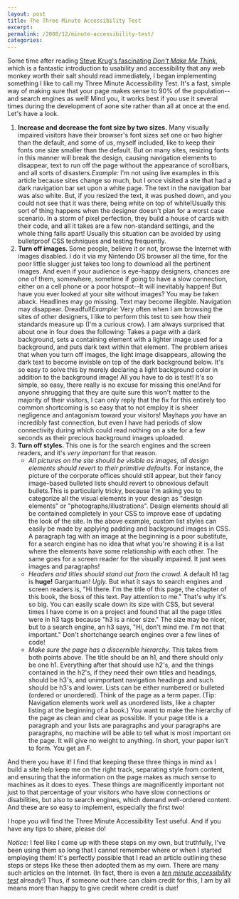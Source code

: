 ```yaml
---
layout: post
title: The Three Minute Accessibility Test
excerpt: 
permalink: /2008/12/minute-accessibility-test/
categories: 
---
```

Some time after reading <a href="http://www.amazon.com/gp/product/0321344758?ie=UTF8&amp;tag=mangapunk-20&amp;linkCode=as2&amp;camp=1789&amp;creative=390957&amp;creativeASIN=0321344758">Steve Krug's fascinating <em>Don't Make Me Think</em></a>, which is a fantastic introduction to usability and accessibility that any web monkey worth their salt should read immediately, I began implementing something I like to call my Three Minute Accessibility Test. It's a fast, simple way of making sure that your page makes sense to 90% of the population--and search engines as well! Mind you, it works best if you use it several times during the development of aone site rather than all at once at the end. Let's have a look.
<ol>
  <li><strong>Increase and decrease the font size by two sizes.</strong> Many visually impaired visitors have their browser's font sizes set one or two higher than the default, and some of us, myself included, like to keep their fonts one size smaller than the default. But on many sites, resizing fonts in this manner will break the design, causing navigation elements to disappear, text to run off the page without the appearance of scrollbars, and all sorts of disasters.<em>Example:</em> I'm not using live examples in this article because sites change so much, but I once visited a site that had a dark navigation bar set upon a white page. The text in the navigation bar was also white. But, if you resized the text, it was pushed down, and you could not see that it was there, being white on top of white!Usually this sort of thing happens when the designer doesn't plan for a worst case scenario. In a storm of pixel perfection, they build a house of cards with their code, and all it takes are a few non-standard settings, and the whole thing falls apart! Usually this situation can be avoided by using bulletproof CSS techniques and testing frequently.</li>
  <li><strong>Turn off images. </strong>Some people, believe it or not, browse the Internet with images disabled. I do it via my Nintendo DS browser all the time, for the poor little slugger just takes too long to download all the pertinent images. And even if your audience is eye-happy designers, chances are one of them, somewhere, sometime if going to have a slow connection, either on a cell phone or a poor hotspot--It will inevitably happen! But have you ever looked at your site without images? You may be taken aback. Headlines may go missing. Text may become illegible. Navigation may disappear. Dreadful!<em>Example:</em> Very often when I am browsing the sites of other designers, I like to perform this test to see how their standards measure up (I'm a curious crow). I am always surprised that about one in four does the following: Takes a page with a dark background, sets a containing element with a lighter image used for a background, and puts dark text within that element. The problem arises that when you turn off images, the light image disappears, allowing the dark text to become invisble on top of the dark background below. It's so easy to solve this by merely declaring a light background color in addition to the background image! All you have to do is test! It's so simple, so easy, there really is no excuse for missing this one!And for anyone shrugging that they are quite sure this won't matter to the majority of their visitors, I can only reply that the fix for this entirely too common shortcoming is so easy that to not employ it is sheer negligence and antagonism toward your visitors! Mayhaps <em>you</em> have an incredibly fast connection, but even I have had periods of slow connectivity during which  could read nothing on a site for a few seconds as their precious background images uploaded.</li>
  <li><strong>Turn off styles. </strong>This one is for the search engines and the screen readers, and it's <em>very important</em> for that reason.
<ul>
  <li><em>All pictures on the site should be visible as images, all design elements should revert to their primitive defaults.</em> For instance, the picture of the corporate offices should still appear, but their fancy image-based bulleted lists should revert to obnoxious default bullets.This is particularly tricky, because I'm asking you to categorize all the visual elements in your design as "design elements" or "photographs/illustrations". Design elements should all be contained completely in your CSS to improve ease of updating the look of the site. In the above example, custom list styles can easily be made by applying padding and background images in CSS. A paragraph tag with an image at the beginning is a poor substitute, for a search engine has no idea that what you're showing it is a list where the elements have some relationship with each other. The same goes for a screen reader for the visually impaired. It just sees images and paragraphs!</li>
  <li><em>Headers and titles should stand out from the crowd.</em> A default h1 tag is <strong>huge!</strong> Gargantuan! <em>Ugly.</em> But what it says to search engines and screen readers is, "Hi there. I'm the title of this page, the chapter of this book, the boss of this text. Pay attention to me." That's why it's so big. You can easily scale down its size with CSS, but several times I have come in on a project and found that all the page titles were in h3 tags because "h3 is a nicer size." The size may be nicer, but to a search engine, an h3 says, "Hi, don't mind me. I'm not that important." Don't shortchange search engines over a few lines of code!</li>
  <li><em>Make sure the page has a discernible hierarchy.</em> This takes from both points above. The title should be an h1, and there should only be one h1. Everything after that should use h2's, and the things contained in the h2's, if they need their own titles and headings, should be h3's, and unimportant navigation headings and such should be h3's and lower. Lists can be either numbered or bulleted (ordered or unordered). Think of the page as a term paper. (Tip: Navigation elements work well as unordered lists, like a chapter listing at the beginning of a book.) You want to make the hierarchy of the page as clean and clear as possible. If your page title is a paragraph and your lists are paragraphs and your paragraphs are paragraphs, no machine will be able to tell what is most important on the page. It will give no weight to anything. In short, your paper isn't to form. You get an F.</li>
</ul>
</li>
</ol>
And there you have it! I find that keeping these three things in mind as I build a site help keep me on the right track, separating style from content, and ensuring that the information on the page makes as much sense to machines as it does to eyes. These things are magnificently important not just to that percentage of your visitors who have slow connections or disabilities, but also to search engines, which demand well-ordered content. And these are so easy to implement, especially the first two!

I hope you will find the Three Minute Accessibility Test useful. And if you have any tips to share, please do!

<em>Notice:</em> I feel like I came up with these steps on my own, but truthfully, I've been using them so long that I cannot remember where or when I started employing them! It's perfectly possible that I read an article outlining these steps or steps like these then adopted them as my own. There are many such articles on the Internet. (In fact, there is even a <a href="http://www.punkchip.com/2006/07/accessibility-testing/"><em>ten minute accessibility test</em></a> already!) Thus, if someone out there can claim credit for this, I am by all means more than happy to give credit where credit is due!
